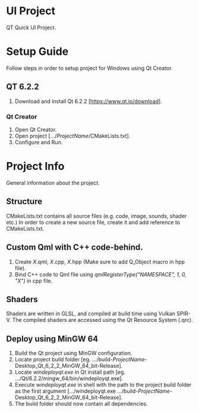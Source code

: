 # UI Project
QT Quick UI Project.

# Setup Guide
Follow steps in order to setup project for Windows using Qt Creator.

## QT 6.2.2
1. Download and install Qt 6.2.2 [https://www.qt.io/download].

### Qt Creator
1. Open Qt Creator.
2. Open project [.../*ProjectName*/CMakeLists.txt].
3. Configure and Run.

# Project Info
General information about the project.

## Structure
CMakeLists.txt contains all source files (e.g. code, image, sounds, shader etc.)
In order to create a new source file, create it and add reference to CMakeLists.txt.

## Custom Qml with C++ code-behind.
1. Create *X*.qml, *X*.cpp, *X*.hpp (Make sure to add Q_Object macro in hpp file).
2. Bind C++ code to Qml file using *qmlRegisterType<X>("NAMESPACE", 1, 0, "X")* in cpp file.

## Shaders
Shaders are written in GLSL, and compiled at build time using Vulkan SPIR-V.
The compiled shaders are accessed using the Qt Resource System (.qrc).

## Deploy using MinGW 64
1. Build the Qt project using MinGW configuration.
2. Locate project build folder [eg. .../build-*ProjectName*-Desktop_Qt_6_2_2_MinGW_64_bit-Release].
3. Locate *windeployqt.exe* in Qt install path [eg. .../Qt/6.2.2/mingw_64/bin/windeployqt.exe].
4. Execute *windeployqt.exe* in shell with the path to the project build folder as the first argument [.../windeployqt.exe .../build-*ProjectName*-Desktop_Qt_6_2_2_MinGW_64_bit-Release].
5. The build folder should now contain all dependencies.
